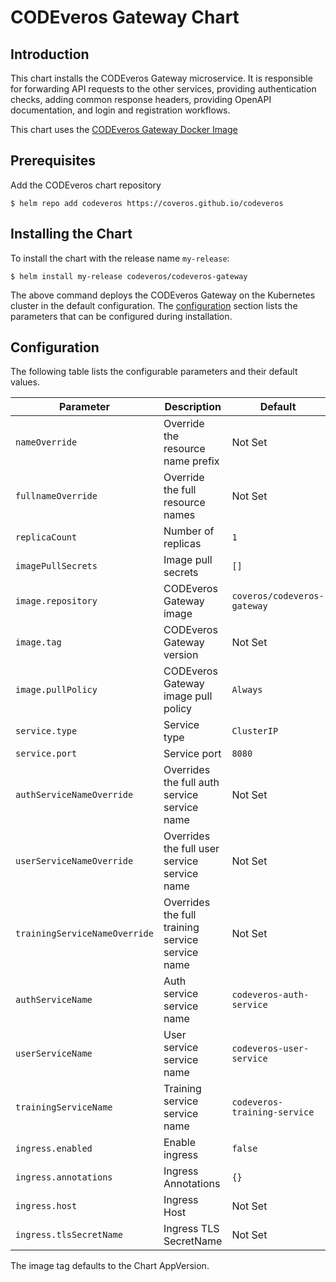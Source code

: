 # CODEveros Gateway Chart

## Introduction

This chart installs the CODEveros Gateway microservice. It is responsible for forwarding API requests to the other services,
providing authentication checks, adding common response headers, providing OpenAPI documentation, and login and registration 
workflows.

This chart uses the [CODEveros Gateway Docker Image](https://hub.docker.com/r/coveros/codeveros-gateway)


## Prerequisites

Add the CODEveros chart repository

```shell script
$ helm repo add codeveros https://coveros.github.io/codeveros
```

## Installing the Chart

To install the chart with the release name `my-release`:

```shell script
$ helm install my-release codeveros/codeveros-gateway
```

The above command deploys the CODEveros Gateway on the Kubernetes cluster in the default configuration. 
The [configuration](#configuration) section lists the parameters that can be configured during installation.

## Configuration

The following table lists the configurable parameters and their default values.

| Parameter                      | Description                                  | Default                                  |
| ------------------------------ | -------------------------------------------- | ---------------------------------------  |
| `nameOverride`                 | Override the resource name prefix            | Not Set                                  |
| `fullnameOverride`             | Override the full resource names             | Not Set                                  |
| `replicaCount`                 | Number of replicas                           | `1`                                      |
| `imagePullSecrets`             | Image pull secrets                           | `[]`                                     |
| `image.repository`             | CODEveros Gateway image                      | `coveros/codeveros-gateway`              |
| `image.tag`                    | CODEveros Gateway version                    | Not Set                                  |
| `image.pullPolicy`             | CODEveros Gateway image pull policy          | `Always`                                 |
| `service.type`                 | Service type                                 | `ClusterIP`                              |
| `service.port`                 | Service port                                 | `8080`                                   |
| `authServiceNameOverride`      | Overrides the full auth service service name | Not Set                                  |
| `userServiceNameOverride`      | Overrides the full user service service name | Not Set                                  |
| `trainingServiceNameOverride`  | Overrides the full training service service name | Not Set                              |
| `authServiceName`              | Auth service service name                    | `codeveros-auth-service`                 |
| `userServiceName`              | User service service name                    | `codeveros-user-service`                 |
| `trainingServiceName`          | Training service service name                | `codeveros-training-service`             |
| `ingress.enabled`              | Enable ingress                               | `false`                                  |
| `ingress.annotations`          | Ingress Annotations                          | `{}`                                     |
| `ingress.host`                 | Ingress Host                                 | Not Set                                  |
| `ingress.tlsSecretName`        | Ingress TLS SecretName                       | Not Set                                  |


The image tag defaults to the Chart AppVersion.
